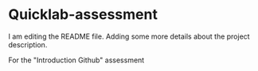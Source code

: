 # Quicklab-assessment

I am editing the README file. Adding some more details about the project description.

For the "Introduction Github" assessment
